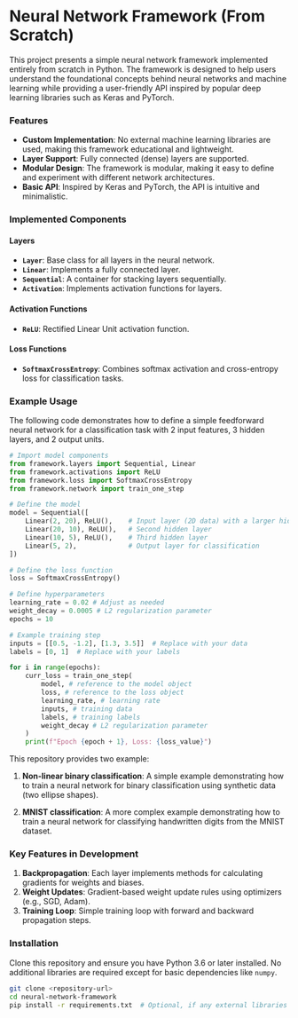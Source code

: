 # Neural Network Framework (From Scratch)

This project presents a simple neural network framework implemented entirely from scratch in Python. The framework is designed to help users understand the foundational concepts behind neural networks and machine learning while providing a user-friendly API inspired by popular deep learning libraries such as Keras and PyTorch.

### Features

- **Custom Implementation**: No external machine learning libraries are used, making this framework educational and lightweight.
- **Layer Support**: Fully connected (dense) layers are supported.
- **Modular Design**: The framework is modular, making it easy to define and experiment with different network architectures.
- **Basic API**: Inspired by Keras and PyTorch, the API is intuitive and minimalistic.

### Implemented Components

#### Layers

- **`Layer`**: Base class for all layers in the neural network.
- **`Linear`**: Implements a fully connected layer.
- **`Sequential`**: A container for stacking layers sequentially.
- **`Activation`**: Implements activation functions for layers.

#### Activation Functions

- **`ReLU`**: Rectified Linear Unit activation function.

#### Loss Functions

- **`SoftmaxCrossEntropy`**: Combines softmax activation and cross-entropy loss for classification tasks.

### Example Usage

The following code demonstrates how to define a simple feedforward neural network for a classification task with 2 input features, 3 hidden layers, and 2 output units.

```python
# Import model components
from framework.layers import Sequential, Linear
from framework.activations import ReLU
from framework.loss import SoftmaxCrossEntropy
from framework.network import train_one_step

# Define the model
model = Sequential([
    Linear(2, 20), ReLU(),    # Input layer (2D data) with a larger hidden layer
    Linear(20, 10), ReLU(),   # Second hidden layer
    Linear(10, 5), ReLU(),    # Third hidden layer
    Linear(5, 2),             # Output layer for classification
])

# Define the loss function
loss = SoftmaxCrossEntropy()

# Define hyperparameters
learning_rate = 0.02 # Adjust as needed
weight_decay = 0.0005 # L2 regularization parameter
epochs = 10

# Example training step
inputs = [[0.5, -1.2], [1.3, 3.5]]  # Replace with your data
labels = [0, 1]  # Replace with your labels

for i in range(epochs):
    curr_loss = train_one_step(
        model, # reference to the model object
        loss, # reference to the loss object
        learning_rate, # learning rate
        inputs, # training data
        labels, # training labels
        weight_decay # L2 regularization parameter
    )
    print(f"Epoch {epoch + 1}, Loss: {loss_value}")
```

This repository provides two example:

1. **Non-linear binary classification**: A simple example demonstrating how to train a neural network for binary classification using synthetic data (two ellipse shapes).

2. **MNIST classification**: A more complex example demonstrating how to train a neural network for classifying handwritten digits from the MNIST dataset.

### Key Features in Development

1. **Backpropagation**: Each layer implements methods for calculating gradients for weights and biases.
2. **Weight Updates**: Gradient-based weight update rules using optimizers (e.g., SGD, Adam).
3. **Training Loop**: Simple training loop with forward and backward propagation steps.

### Installation

Clone this repository and ensure you have Python 3.6 or later installed. No additional libraries are required except for basic dependencies like `numpy`.

```bash
git clone <repository-url>
cd neural-network-framework
pip install -r requirements.txt  # Optional, if any external libraries are used
```

